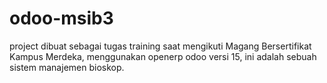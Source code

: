 # odoo-msib3
project dibuat sebagai tugas training saat mengikuti Magang Bersertifikat Kampus Merdeka, menggunakan openerp odoo versi 15, ini adalah sebuah sistem manajemen bioskop.
